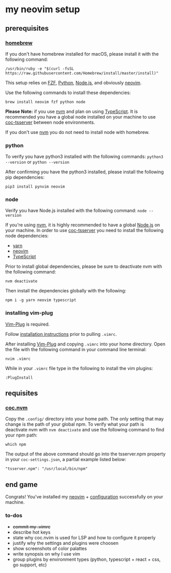 # my neovim setup

## prerequisites
### [homebrew](https://brew.sh/)
If you don't have homebrew installed for macOS, please install it with the following command:
```
/usr/bin/ruby -e "$(curl -fsSL https://raw.githubusercontent.com/Homebrew/install/master/install)"
```

This setup relies on [FZF](https://github.com/junegunn/fzf), [Python](https://www.python.org/), [Node.js](https://nodejs.org/en/), and obviously [neovim](https://neovim.io/).

Use the following commands to install these dependencies:
```
brew install neovim fzf python node
```

**Please Note:** if you use [nvm](https://github.com/nvm-sh/nvm) and plan on using [TypeScript](https://github.com/microsoft/TypeScript). It is recommended you have a global node installed on your machine to use [coc-tsserver](https://github.com/neoclide/coc-tsserver) between node environments.

If you don't use [nvm](https://github.com/nvm-sh/nvm) you do not need to install node with homebrew.

### python
To verify you have python3 installed with the following commands:
`python3 --version` or `python --version`

After confirming you have the python3 installed, please install the following pip dependencies:
```
pip3 install pynvim neovim
```

### node
Verify you have Node.js installed with the following command:
`node --version`

If you're using [nvm](https://github.com/nvm-sh/nvm), it is highly recommended to have a global [Node.js](https://nodejs.org/en/) on your machine. In order to use [coc-tsserver](https://github.com/neoclide/coc-tsserver) you need to install the following node dependencies:

* [yarn](https://yarnpkg.com/en/)
* [neovim](https://github.com/neovim/node-client)
* [TypeScript](https://github.com/microsoft/TypeScript)

Prior to install global dependencies, please be sure to deactivate nvm with the following command:
```
nvm deactivate
```

Then install the dependencies globally with the following:
```
npm i -g yarn neovim typescript
```


### installing vim-plug
[Vim-Plug](https://github.com/junegunn/vim-plug) is required.

Follow [installation instructions](https://raw.githubusercontent.com/junegunn/vim-plug/master/plug.vim) prior to pulling `.vimrc`.

After installing [Vim-Plug](https://github.com/junegunn/vim-plug) and copying `.vimrc` into your home directory. Open the file with the following command in your command line terminal:
```
nvim .vimrc
```

While in your `.vimrc` file type in the following to install the vim plugins:
```
:PlugInstall
```

## requisites
### [coc.nvm](https://github.com/neoclide/coc.nvim)

Copy the `.config/` directory into your home path. The only setting that may change is the path of your global npm. To verify what your path is deactivate nvm with `nvm deactivate` and use the following command to find your npm path:
```
which npm
```

The output of the above command should go into the tsserver.npm property in your `coc-settings.json`, a partial example listed below:
```
"tsserver.npm": "/usr/local/bin/npm"
```

## end game
Congrats! You've installed my [neovim](https://neovim.io/) + [configuration](https://github.com/azemetre/neovim-setup) successfully on your machine.


### to-dos
- ~~commit my .vimrc~~
- describe hot keys
- state why coc.nvim is used for LSP and how to configure it properly
- justify why the settings and plugins were choosen
- show screenshots of color palattes
- write synopsis on why I use vim
- group plugins by environment types (python, typescript + react + css, go support, etc)
